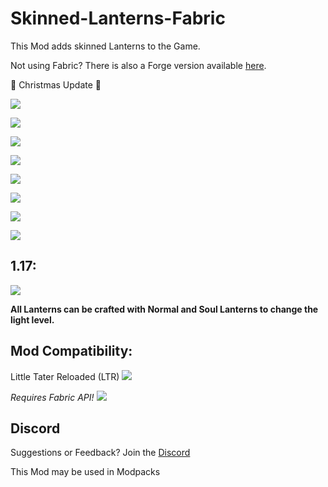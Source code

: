 
# Skinned-Lanterns-Fabric

This Mod adds skinned Lanterns to the Game.

Not using Fabric? There is also a Forge version available [here](https://www.curseforge.com/minecraft/mc-mods/skinned-lanterns).

 🎄 Christmas Update 🎄

![](https://i.imgur.com/E3UjnnI.png)

![](https://i.imgur.com/Xgu82t8.gif)

![](https://i.imgur.com/OHXm6A6.png)

![](https://i.imgur.com/qEl77Pv.gif)

![](https://i.imgur.com/oUNoK2X.png)

![](https://i.imgur.com/MSoCeip.gif)

![](https://i.imgur.com/19Yfrtf.png)

![](https://i.imgur.com/7kZVqJh.gif)

## 1.17:
![](https://i.imgur.com/7kZVqJh.gif)

**All Lanterns can be crafted with Normal and Soul Lanterns to change the light level.**

## Mod Compatibility:

Little Tater Reloaded (LTR)
![](https://i.imgur.com/sRfWqlG.png)

*Requires Fabric API!*
![](https://media.forgecdn.net/avatars/thumbnails/185/822/64/64/636829723898798601.png)

## Discord

Suggestions or Feedback? Join the [Discord](https://discord.com/invite/MDfJxJZ)

This Mod may be used in Modpacks
